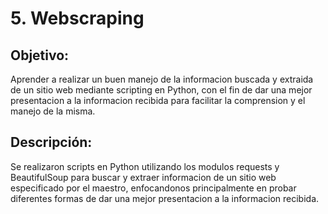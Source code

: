 # 5. Webscraping

## Objetivo:
Aprender a realizar un buen manejo de la informacion buscada y extraida de un sitio web mediante scripting en Python, con el fin de dar una mejor presentacion a la informacion recibida para facilitar la comprension y el manejo de la misma.

## Descripción:
Se realizaron scripts en Python utilizando los modulos requests y BeautifulSoup para buscar y extraer informacion de un sitio web especificado por el maestro, enfocandonos principalmente en probar diferentes formas de dar una mejor presentacion a la informacion recibida.
